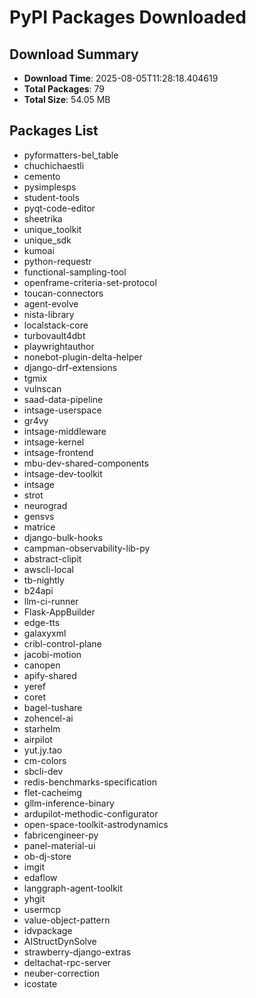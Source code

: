 # PyPI Packages Downloaded

## Download Summary
- **Download Time**: 2025-08-05T11:28:18.404619
- **Total Packages**: 79
- **Total Size**: 54.05 MB

## Packages List
- pyformatters-bel_table
- chuchichaestli
- cemento
- pysimplesps
- student-tools
- pyqt-code-editor
- sheetrika
- unique_toolkit
- unique_sdk
- kumoai
- python-requestr
- functional-sampling-tool
- openframe-criteria-set-protocol
- toucan-connectors
- agent-evolve
- nista-library
- localstack-core
- turbovault4dbt
- playwrightauthor
- nonebot-plugin-delta-helper
- django-drf-extensions
- tgmix
- vulnscan
- saad-data-pipeline
- intsage-userspace
- gr4vy
- intsage-middleware
- intsage-kernel
- intsage-frontend
- mbu-dev-shared-components
- intsage-dev-toolkit
- intsage
- strot
- neurograd
- gensvs
- matrice
- django-bulk-hooks
- campman-observability-lib-py
- abstract-clipit
- awscli-local
- tb-nightly
- b24api
- llm-ci-runner
- Flask-AppBuilder
- edge-tts
- galaxyxml
- cribl-control-plane
- jacobi-motion
- canopen
- apify-shared
- yeref
- coret
- bagel-tushare
- zohencel-ai
- starhelm
- airpilot
- yut.jy.tao
- cm-colors
- sbcli-dev
- redis-benchmarks-specification
- flet-cacheimg
- gllm-inference-binary
- ardupilot-methodic-configurator
- open-space-toolkit-astrodynamics
- fabricengineer-py
- panel-material-ui
- ob-dj-store
- imgit
- edaflow
- langgraph-agent-toolkit
- yhgit
- usermcp
- value-object-pattern
- idvpackage
- AIStructDynSolve
- strawberry-django-extras
- deltachat-rpc-server
- neuber-correction
- icostate
